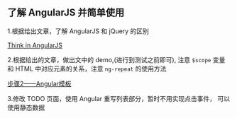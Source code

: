 ## 了解 AngularJS 并简单使用

1.根据给出文章，了解 AngularJS 和 jQuery 的区别

[Think in AngularJS](http://www.angularjs.cn/A09X)

2.根据给出的文章，做出文中的 demo,(进行到测试之前即可), 注意 `$scope` 变量 和 HTML 中对应元素的关系，注意 `ng-repeat` 的使用方法

[步骤2——Angular模板](http://xdsnet.gitbooks.io/angular-phonecat-book-zhcn/content/chapter2/chapter2.html)

3.修改 TODO 页面，使用 Angular 重写列表部分，暂时不用实现点击事件， 可以使用静态数据
